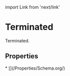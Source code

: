 import Link from 'next/link'

# Terminated

Terminated.

## Properties

<Grid>
* [](/Properties/Schema.org/)

</Grid>

